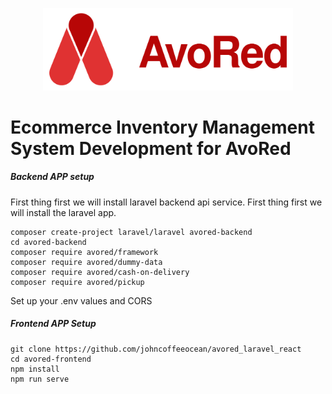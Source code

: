 <p align="center"><a target="_blank"><img src="https://raw.githubusercontent.com/avored/framework/main/logo.svg" width="400"></a></p>

# Ecommerce Inventory Management System Development for AvoRed

##### Backend APP setup

First thing first we will install laravel backend api service. First thing first we will install the laravel app.

    composer create-project laravel/laravel avored-backend
    cd avored-backend
    composer require avored/framework
    composer require avored/dummy-data
    composer require avored/cash-on-delivery
    composer require avored/pickup

Set up your .env values and CORS

##### Frontend APP Setup

    git clone https://github.com/johncoffeeocean/avored_laravel_react
    cd avored-frontend
    npm install
    npm run serve
